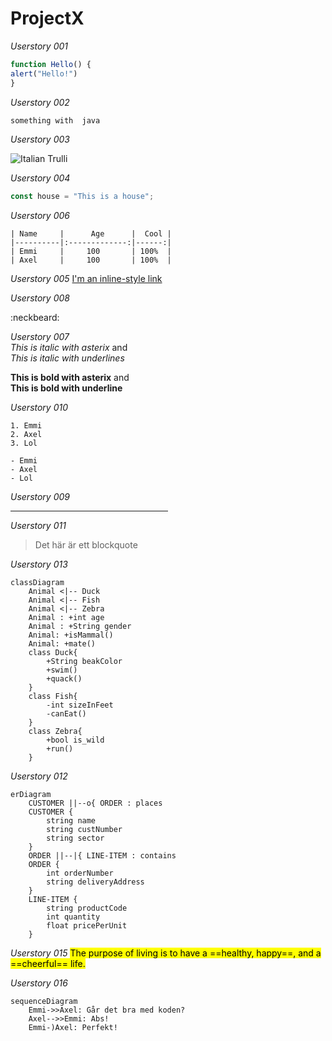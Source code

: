 # ProjectX

_Userstory 001_
``` js
function Hello() {
alert("Hello!")
}
```
_Userstory 002_
``` java
something with  java
```

_Userstory 003_

<img src="http://3hus.se/wp-content/uploads/2017/01/3hus_logo_low.jpg" alt="Italian Trulli"/>

_Userstory 004_
``` js
const house = "This is a house";

```
_Userstory 006_
```
| Name     |      Age      |  Cool |
|----------|:-------------:|------:|
| Emmi     |     100       | 100%  |
| Axel     |     100       | 100%  |
```

_Userstory 005_
[I'm an inline-style link](https://www.google.com)


_Userstory 008_

:neckbeard:


_Userstory 007_  
*This is italic with asterix* and  
_This is italic with underlines_



**This is bold with asterix** and  
__This is bold with underline__

_Userstory 010_
```
1. Emmi
2. Axel
3. Lol
```
```
- Emmi
- Axel
- Lol
```
_Userstory 009_
<hr style="width:50%;text-align:left;margin-left:0">

_Userstory 011_
> Det här är ett blockquote

_Userstory  013_
``` mermaid
classDiagram
    Animal <|-- Duck
    Animal <|-- Fish
    Animal <|-- Zebra
    Animal : +int age
    Animal : +String gender
    Animal: +isMammal()
    Animal: +mate()
    class Duck{
        +String beakColor
        +swim()
        +quack()
    }
    class Fish{
        -int sizeInFeet
        -canEat()
    }
    class Zebra{
        +bool is_wild
        +run()
    }
```

_Userstory 012_
``` mermaid
erDiagram
    CUSTOMER ||--o{ ORDER : places
    CUSTOMER {
        string name
        string custNumber
        string sector
    }
    ORDER ||--|{ LINE-ITEM : contains
    ORDER {
        int orderNumber
        string deliveryAddress
    }
    LINE-ITEM {
        string productCode
        int quantity
        float pricePerUnit
    }
```

_Userstory 015_
<mark>
The purpose of living is to have a ==healthy, happy==, and a ==cheerful== life.  
</mark>


_Userstory 016_
``` mermaid
sequenceDiagram
    Emmi->>Axel: Går det bra med koden?
    Axel-->>Emmi: Abs!
    Emmi-)Axel: Perfekt!
```
